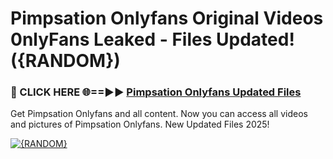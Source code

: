 # Pimpsation Onlyfans Original Videos 0nlyFans Leaked - Files Updated! ({RANDOM})

<h3>🔴 CLICK HERE 🌐==►► <a href="https://betterlinks.top/A2PfLJ" rel="nofollow">Pimpsation Onlyfans Updated Files</a></h3>

Get Pimpsation Onlyfans and all content. Now you can access all videos and pictures of Pimpsation Onlyfans. New Updated Files 2025!

[![{RANDOM}](https://i.imgur.com/ppqm5kG.gif)](https://betterlinks.top/A2PfLJ)